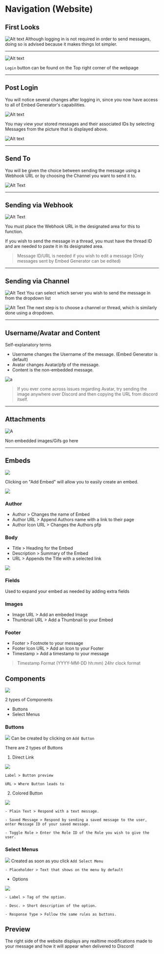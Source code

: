 # Navigation (Website)
## First Looks
![Alt text](https://github.com/HunkyTornado/Serious-Test/blob/main/Images/Fresh.png?raw=true)
Although logging in is not required in order to send messages, doing so is advised because it makes things lot simpler.

---
![Alt text](https://github.com/HunkyTornado/Serious-Test/blob/main/Images/Login.jpg?raw=true)

`Login` button can be found on the Top right corner of the webpage

---
## Post Login
You will notice several changes after logging in, since you now have access to all of Embed Generator's capabilities.

![Alt text](https://github.com/HunkyTornado/Serious-Test/blob/main/Images/Post_Login.jpg?raw=true)

You may view your stored messages and their associated IDs by selecting Messages from the picture that is displayed above.

![Alt text](https://github.com/HunkyTornado/Serious-Test/blob/main/Images/MID.jpg?raw=true)

---
## Send To
You will be given the choice between sending the message using a Webhook URL or by choosing the Channel you want to send it to.

![Alt Text](https://github.com/HunkyTornado/Serious-Test/blob/main/Images/Send%20to.jpg?raw=true)

---
## Sending via Webhook

![Alt Text](https://github.com/HunkyTornado/Serious-Test/blob/main/Images/Webhook.jpg?raw=true)

You must place the Webhook URL in the designated area for this to function.

If you wish to send the message in a thread, you must have the thread ID and are needed to paste it in its designated area.

> Message ID/URL is needed if you wish to edit a message (Only messages sent by Embed Generator can be edited)

---
## Sending via Channel

![Alt Text](https://github.com/HunkyTornado/Serious-Test/blob/main/Images/Server.jpg?raw=true)
You can select which server you wish to send the message in from the dropdown list

![Alt Text](https://github.com/HunkyTornado/Serious-Test/blob/main/Images/Channel-MID.jpg?raw=true)
The next step is to choose a channel or thread, which is similarly done using a dropdown.

---
## Username/Avatar and Content
Self-explanatory terms
- Username changes the Username of the message. (Embed Generator is default)
- Avatar changes Avatar/pfp of the message.
- Content is the non-embedded message.

![a](https://github.com/HunkyTornado/Serious-Test/blob/main/Images/Username-Avatar-Content.jpg?raw=true)

> If you ever come across issues regarding Avatar, try sending the image anywhere over Discord and then copying the URL from discord itself.

---
## Attachments

![A](https://github.com/HunkyTornado/Serious-Test/blob/main/Images/Attachments.jpg?raw=true)

Non embedded images/Gifs go here

---
## Embeds
![](https://github.com/HunkyTornado/Serious-Test/blob/main/Images/Embed_creation.jpg?raw=true)

Clicking on "Add Embed" will allow you to easily create an embed.

![](https://github.com/HunkyTornado/Serious-Test/blob/main/Images/Embeds_2.jpg?raw=true)
### Author
- Author > Changes the name of Embed
- Author URL > Append Authors name with a link to their page
- Author Icon URL > Changes the Authors pfp
### Body
- Title > Heading for the Embed
- Description > Summary of the Embed
- URL > Appends the Title with a selected link

![](https://github.com/HunkyTornado/Serious-Test/blob/main/Images/Embeds_3.jpg?raw=true)
### Fields 
Used to expand your embed as needed by adding extra fields
### Images
- Image URL > Add an embeded Image
- Thumbnail URL > Add a Thumbnail to your Embed
### Footer
- Footer > Footnote to your message
- Footer Icon URL > Add an Icon to your Footer
- Timestamp > Add a timestamp to your message
> Timestamp Format (YYYY-MM-DD hh:mm) 24hr clock format

## Components
![](https://github.com/HunkyTornado/Serious-Test/blob/main/Images/Components_creation.jpg?raw=true)

2 types of Components 
- Buttons
- Select Menus
### Buttons

![](https://github.com/HunkyTornado/Serious-Test/blob/main/Images/Button_Creation.jpg?raw=true)
Can be created by clicking on `Add Button`

There are 2 types of Buttons

1. Direct Link

![](https://github.com/HunkyTornado/Serious-Test/blob/main/Images/Button_Direct-Rep.jpg?raw=true)
```
Label > Button preview 

URL > Where Button leads to
```
2. Colored Button

![](https://github.com/HunkyTornado/Serious-Test/blob/main/Images/Button_Colors.jpg?raw=true)
``` 
- Plain Text > Respond with a text message. 

- Saved Message > Respond by sending a saved message to the user, enter Message ID of your saved message. 

- Toggle Role > Enter the Role ID of the Role you wish to give the user.
 ```
### Select Menus
![](https://github.com/HunkyTornado/Serious-Test/blob/main/Images/StartMenu_Creation.jpg?raw=true)
Created as soon as you click `Add Select Menu`
```
- Placeholder > Text that shows on the menu by default
```
- Options <br>

![](https://github.com/HunkyTornado/Serious-Test/blob/main/Images/SelectMenus.jpg?raw=true)
<br>

    - Label > Tag of the option.

    - Desc. > Short description of the option.
    
    - Response Type > Follow the same rules as buttons.


## Preview 
The right side of the website displays any realtime modifications made to your message and how it will appear when delivered to Discord!
